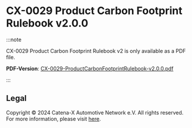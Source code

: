 # CX-0029 Product Carbon Footprint Rulebook v2.0.0

:::note

CX-0029 Product Carbon Footprint Rulebook v2 is only available as a PDF file.

**PDF-Version**: [CX-0029-ProductCarbonFootprintRulebook-v2.0.0.pdf](./assets/CX-0029-ProductCarbonFootprintRulebook-v2.0.0.pdf)

:::

## Legal

Copyright © 2024 Catena-X Automotive Network e.V. All rights reserved. For more information, please visit [here](/copyright).
